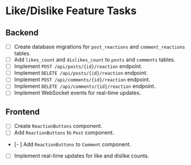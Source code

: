 # Like/Dislike Feature Tasks

## Backend

- [ ] Create database migrations for `post_reactions` and `comment_reactions` tables.
- [ ] Add `likes_count` and `dislikes_count` to `posts` and `comments` tables.
- [ ] Implement `POST /api/posts/{id}/reaction` endpoint.
- [ ] Implement `DELETE /api/posts/{id}/reaction` endpoint.
- [ ] Implement `POST /api/comments/{id}/reaction` endpoint.
- [ ] Implement `DELETE /api/comments/{id}/reaction` endpoint.
- [ ] Implement WebSocket events for real-time updates.

## Frontend

- [ ] Create `ReactionButtons` component.
- [ ] Add `ReactionButtons` to `Post` component.
- [- ] Add `ReactionButtons` to `Comment` component.
- [ ] Implement real-time updates for like and dislike counts.